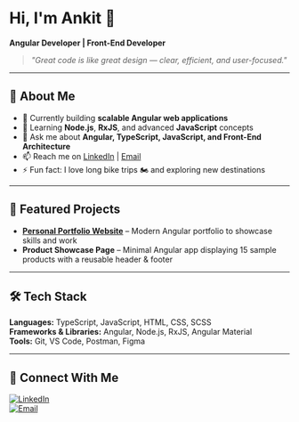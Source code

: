# Hi, I'm Ankit 👋  
**Angular Developer | Front-End Developer**  

> *"Great code is like great design — clear, efficient, and user-focused."*  

---

## 🌟 About Me
- 🔭 Currently building **scalable Angular web applications**  
- 🌱 Learning **Node.js**, **RxJS**, and advanced **JavaScript** concepts  
- 💬 Ask me about **Angular, TypeScript, JavaScript, and Front-End Architecture**  
- 📫 Reach me on [LinkedIn](https://www.linkedin.com/in/ankit-ninave) | [Email](mailto:your@email.com)  
- ⚡ Fun fact: I love long bike trips 🏍️ and exploring new destinations  

---

## 🚀 Featured Projects
- **[Personal Portfolio Website](https://ankit-ninave.github.io)** – Modern Angular portfolio to showcase skills and work  
- **Product Showcase Page** – Minimal Angular app displaying 15 sample products with a reusable header & footer  

---

## 🛠 Tech Stack
**Languages:** TypeScript, JavaScript, HTML, CSS, SCSS  
**Frameworks & Libraries:** Angular, Node.js, RxJS, Angular Material  
**Tools:** Git, VS Code, Postman, Figma  

---

## 🤝 Connect With Me
[![LinkedIn](https://img.shields.io/badge/LinkedIn-0A66C2?style=for-the-badge&logo=linkedin&logoColor=white)](https://www.linkedin.com/in/ankit-ninave)  
[![Email](https://img.shields.io/badge/Email-D14836?style=for-the-badge&logo=gmail&logoColor=white)](mailto:your@email.com)  

